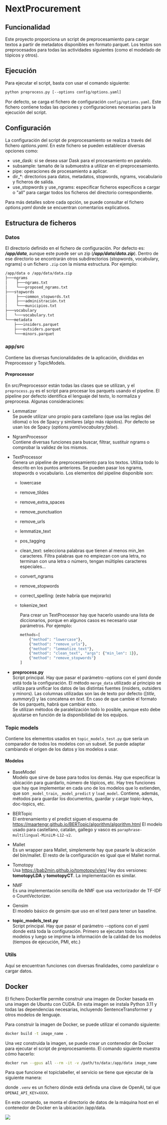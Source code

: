 # NextProcurement

## Funcionalidad

Este proyecto proporciona un script de preprocesamiento para cargar textos a partir de metadatos disponibles en formato parquet. Los textos son preprocesados para todas las actividades siguientes (como el modelado de tópicos y otros).

## Ejecución

Para ejecutar el script, basta con usar el comando siguiente:

```bash
python preprocess.py [--options config/options.yaml]
```

Por defecto, se carga el fichero de configuración `config/options.yaml`. Este fichero contiene todas las opciones y configuraciones necesarias para la ejecución del script.

## Configuración

La configuración del script de preprocesamiento se realiza a través del fichero _options.yaml_. En este fichero se pueden establecer diversas opciones como:

- use_dask: si se desea usar Dask para el procesamiento en paralelo.
- subsample: tamaño de la submuestra a utilizar en el preprocesamiento.
- pipe: operaciones de procesamiento a aplicar.
- dir_*: directorios para datos, metadatos, stopwords, ngrams, vocabulario y ficheros de salida.
- use_stopwords y use_ngrams: especificar ficheros específicos a cargar o "all" para cargar todos los ficheros del directorio correspondiente.

Para más detalles sobre cada opción, se puede consultar el fichero _options.yaml_ donde se encuentran comentarios explicativos.

## Estructura de ficheros

### Datos

El directorio definido en el fichero de configuración. Por defecto es: **_/app/data_**, aunque este puede ser un zip (**_/app/data/data.zip_**). Dentro de ese directorio se encontrarán otros subdirectorios (stopwords, vocabulary, ngrams) o un fichero `.zip` con la misma estructura. Por ejemplo:

```bash
/app/data o /app/data/data.zip
├───ngrams
│    ├───ngrams.txt
│    └───proposed_ngrams.txt
├───stopwords
│    ├───common_stopwords.txt
│    ├───administración.txt
│    └───municipios.txt
├───vocabulary
│   └───vocabulary.txt
└───metadata
    ├───insiders.parquet
    ├───outsiders.parquet
    └───minors.parquet
```

### app/src

Contiene las diversas funcionalidades de la aplicación, divididas en Preprocessor y TopicModels.

#### Preprocessor

En src/Preprocessor están todas las clases que se utilizan, y el `preprocess.py` es el script para procesar los parquets usando el pipeline. El pipeline por defecto identifica el lenguaje del texto, lo normaliza y preprocesa.
Algunas consideraciones:

- Lemmatizer\
    Se puede utilizar uno propio para castellano (que usa las reglas del idioma) o los de Spacy y similares (algo más rápidos). Por defecto se usan los de Spacy (_options.yaml/vocabulary:false_).

- NgramProcessor\
    Contiene diversas funciones para buscar, filtrar, sustituir ngrams o comprobar la validez de los mismos.

- TextProcessor\
    Genera un pipeline de preprocesamiento para los textos. Utiliza todo lo descrito en los puntos anteriores. Se pueden pasar los ngrams, stopwords o vocabulario. Los elementos del pipeline disponible son:
  - lowercase
  - remove_tildes
  - remove_extra_spaces
  - remove_punctuation
  - remove_urls
  - lemmatize_text
  - pos_tagging
  - clean_text: selecciona palabras que tienen al menos min_len caracteres. Filtra palabras que no empiezan con una letra, no terminan con una letra o número, tengan múltiples caracteres especiales…
  - convert_ngrams
  - remove_stopwords
  - correct_spelling: (este habría que mejorarlo)
  - tokenize_text

    Para crear un TextProcessor hay que hacerlo usando una lista de diccionarios, porque en algunos casos es necesario usar parámetros. Por ejemplo:

    ```python
    methods=[
        {"method": "lowercase"},
        {"method": "remove_urls"},
        {"method": "lemmatize_text"},
        {"method": "clean_text", "args": {"min_len": 1}},
        {"method": "remove_stopwords"}
    ]
    ```

- **preprocess.py**\
    Script principal. Hay que pasar el parámetro –options con el yaml donde está toda la configuración. El método `merge_data` utilizado al principio se utiliza para unificar los datos de las distintas fuentes (insiders, outsiders y minors). Las columnas utilizadas son las de texto por defecto ([_title_, _summary_]) y las concatena en _text_. En caso de que cambie el formato de los parquets, habrá que cambiar esto.\
    Se utilizan métodos de paralelización todo lo posible, aunque esto debe ajustarse en función de la disponibilidad de los equipos.

### Topic models

Contiene los elementos usados en `topic_models_test.py` que sería un comparador de todos los modelos con un subset. Se puede adaptar cambiando el origen de los datos y los modelos a usar.

#### Modelos

- BaseModel\
    Modelo que sirve de base para todos los demás. Hay que especificar la ubicación para guardarlo, número de tópicos, etc. Hay tres funciones que hay que implementar en cada uno de los modelos que lo extienden, que son `_model_train`, `_model_predict` y `load_model`.
    Contiene, además, métodos para guardar los documentos, guardar y cargar topic-keys, doc-topics, etc.
- BERTopic\
    El entrenamiento y el predict siguen el esquema de <https://maartengr.github.io/BERTopic/algorithm/algorithm.html>
    El modelo usado para castellano, catalán, gallego y vasco es `paraphrase-multilingual-MiniLM-L12-v2`.
- Mallet\
    Es un wrapper para Mallet, simplemente hay que pasarle la ubicación del bin/mallet. El resto de la configuración es igual que el Mallet normal.
- Tomotopy\
    Usa <https://bab2min.github.io/tomotopy/v/en/>
    Hay dos versiones: **tomotopyLDA** y **tomotopyCT**. La implementación es similar.
- NMF\
    Es una implementación sencilla de NMF que usa vectorizador de TF-IDF o CountVectorizer.
- Gensim\
    El modelo básico de gensim que uso en el test para tener un baseline.

- **topic_models_test.py**\
Script principal. Hay que pasar el parámetro --options con el yaml donde está toda la configuración. Primero se ejecutan todos los modelos y luego se imprime la información de la calidad de los modelos (tiempos de ejecución, PMI, etc.)

### Utils

Aquí se encuentran funciones con diversas finalidades, como paralelizar o cargar datos.

## Docker

El fichero Dockerfile permite construir una imagen de Docker basada en una imagen de Ubuntu con CUDA. En esta imagen se instala Python 3.11 y todas las dependencias necesarias, incluyendo SentenceTransformer y otros modelos de lenguaje.

Para construir la imagen de Docker, se puede utilizar el comando siguiente:

```bash
docker build -t image_name .
```

Una vez construida la imagen, se puede crear un contenedor de Docker para ejecutar el script de preprocesamiento. El comando siguiente muestra cómo hacerlo:

```bash
docker run --gpus all --rm -it -v /path/to/data:/app/data image_name
```

Para que funcione el topiclabeller, el servicio se tiene que ejecutar de la siguiente manera:

donde ``.venv`` es un fichero dónde está definda una clave de OpenAI, tal que ``OPENAI_API_KEY=XXXX``.

En este comando, se monta el directorio de datos de la máquina host en el contenedor de Docker en la ubicación /app/data.

[![](https://img.shields.io/badge/lang-en-red)](README.en.md)

